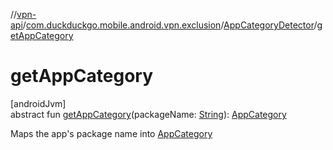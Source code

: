 //[vpn-api](../../../index.md)/[com.duckduckgo.mobile.android.vpn.exclusion](../index.md)/[AppCategoryDetector](index.md)/[getAppCategory](get-app-category.md)

# getAppCategory

[androidJvm]\
abstract fun [getAppCategory](get-app-category.md)(packageName: [String](https://kotlinlang.org/api/latest/jvm/stdlib/kotlin/-string/index.html)): [AppCategory](../-app-category/index.md)

Maps the app's package name into [AppCategory](../-app-category/index.md)
